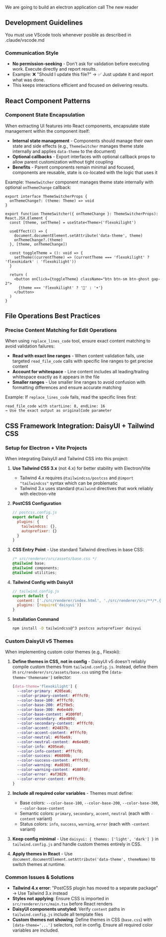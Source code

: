 We are going to build an electron application call The new reader

## Development Guidelines
You must use VScode tools whenever posible as described in .claude/vscode.md

### Communication Style

- **No permission-seeking** - Don't ask for validation before executing work. Execute directly and report results.
- Example: ❌ "Should I update this file?" → ✅ Just update it and report what was done.
- This keeps interactions efficient and focused on delivering results.

## React Component Patterns

### Component State Encapsulation

When extracting UI features into React components, encapsulate state management within the component itself:

- **Internal state management** - Components should manage their own state and side effects (e.g., `ThemeSwitcher` manages theme state internally and applies `data-theme` to the document)
- **Optional callbacks** - Export interfaces with optional callback props to allow parent customization without tight coupling
- **Benefits** - Parent components remain minimal and focused, components are reusable, state is co-located with the logic that uses it

Example: `ThemeSwitcher` component manages theme state internally with optional `onThemeChange` callback:

```tsx
export interface ThemeSwitcherProps {
  onThemeChange?: (theme: Theme) => void
}

export function ThemeSwitcher({ onThemeChange }: ThemeSwitcherProps): React.JSX.Element {
  const [theme, setTheme] = useState<Theme>('flexokilight')
  
  useEffect(() => {
    document.documentElement.setAttribute('data-theme', theme)
    onThemeChange?.(theme)
  }, [theme, onThemeChange])
  
  const toggleTheme = (): void => {
    setTheme((currentTheme) => (currentTheme === 'flexokilight' ? 'flexokidark' : 'flexokilight'))
  }
  
  return (
    <button onClick={toggleTheme} className="btn btn-sm btn-ghost gap-2">
      {theme === 'flexokilight' ? '🌙' : '☀️'}
    </button>
  )
}
```

## File Operations Best Practices

### Precise Content Matching for Edit Operations

When using `replace_lines_code` tool, ensure exact content matching to avoid validation failures:

- **Read with exact line ranges** - When content validation fails, use targeted `read_file_code` calls with specific line ranges to get precise content
- **Account for whitespace** - Line content includes all leading/trailing whitespace exactly as it appears in the file
- **Smaller ranges** - Use smaller line ranges to avoid confusion with formatting differences and ensure accurate matching

Example: If `replace_lines_code` fails, read the specific lines first:
```
read_file_code with startLine: 8, endLine: 16
→ Use the exact output as originalCode parameter
```

## CSS Framework Integration: DaisyUI + Tailwind CSS

### Setup for Electron + Vite Projects

When integrating DaisyUI and Tailwind CSS into this project:

1. **Use Tailwind CSS 3.x** (not 4.x) for better stability with Electron/Vite
   - Tailwind 4.x requires `@tailwindcss/postcss` and `@import "tailwindcss"` syntax which can be problematic
   - Tailwind 3.x uses standard `@tailwind` directives that work reliably with electron-vite

2. **PostCSS Configuration**

   ```js
   // postcss.config.js
   export default {
     plugins: {
       tailwindcss: {},
       autoprefixer: {}
     }
   }
   ```

3. **CSS Entry Point** - Use standard Tailwind directives in base CSS:

   ```css
   /* src/renderer/src/assets/base.css */
   @tailwind base;
   @tailwind components;
   @tailwind utilities;
   ```

4. **Tailwind Config with DaisyUI**

   ```js
   // tailwind.config.js
   export default {
     content: ['./src/renderer/index.html', './src/renderer/src/**/*.{js,ts,jsx,tsx}'],
     plugins: [require('daisyui')]
   }
   ```

5. **Installation Command**
   ```bash
   npm install -D tailwindcss@^3 postcss autoprefixer daisyui
   ```

### Custom DaisyUI v5 Themes

When implementing custom color themes (e.g., Flexoki):

1. **Define themes in CSS, not in config** - DaisyUI v5 doesn't reliably compile custom themes from `tailwind.config.js`. Instead, define them in `src/renderer/src/assets/base.css` using the `[data-theme='themename']` selector:

   ```css
   [data-theme='flexokilight'] {
     --color-primary: #205ea6;
     --color-primary-content: #fffcf0;
     --color-base-100: #fffcf0;
     --color-base-200: #f2f0e5;
     --color-base-300: #e6e4d9;
     --color-base-content: #100f0f;
     --color-secondary: #5e409d;
     --color-secondary-content: #fffcf0;
     --color-accent: #24837b;
     --color-accent-content: #fffcf0;
     --color-neutral: #6f6e69;
     --color-neutral-content: #e6e4d9;
     --color-info: #205ea6;
     --color-info-content: #fffcf0;
     --color-success: #66800b;
     --color-success-content: #fffcf0;
     --color-warning: #ad8301;
     --color-warning-content: #100f0f;
     --color-error: #af3029;
     --color-error-content: #fffcf0;
   }
   ```

2. **Include all required color variables** - Themes must define:
   - Base colors: `--color-base-100`, `--color-base-200`, `--color-base-300`, `--color-base-content`
   - Semantic colors: `primary`, `secondary`, `accent`, `neutral` (each with `-content` variant)
   - Status colors: `info`, `success`, `warning`, `error` (each with `-content` variant)

3. **Keep config minimal** - Use `daisyui: { themes: ['light', 'dark'] }` in `tailwind.config.js` and handle custom themes entirely in CSS.

4. **Apply themes in React** - Use `document.documentElement.setAttribute('data-theme', themeName)` to switch themes at runtime.

### Common Issues & Solutions

- **Tailwind 4.x error**: "PostCSS plugin has moved to a separate package" → Use Tailwind 3.x instead
- **Styles not applying**: Ensure CSS is imported in `src/renderer/src/main.tsx` before React renders
- **DaisyUI components unstyled**: Verify `content` paths in `tailwind.config.js` include all template files
- **Custom themes not showing**: Define themes in CSS (`base.css`) with `[data-theme='...']` selectors, not in config. Ensure all required color variables are included.

